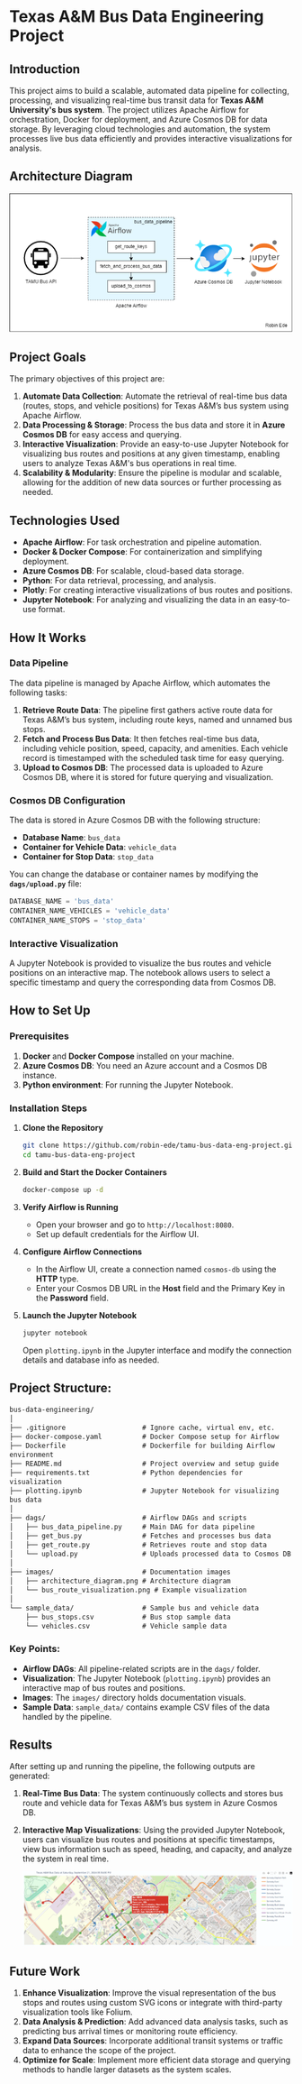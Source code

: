# Texas A&M Bus Data Engineering Project

## Introduction

This project aims to build a scalable, automated data pipeline for collecting, processing, and visualizing real-time bus transit data for **Texas A&M University's bus system**. The project utilizes Apache Airflow for orchestration, Docker for deployment, and Azure Cosmos DB for data storage. By leveraging cloud technologies and automation, the system processes live bus data efficiently and provides interactive visualizations for analysis.

## Architecture Diagram
![Architecture Diagram](images/architecture_diagram.png)

## Project Goals

The primary objectives of this project are:
1. **Automate Data Collection**: Automate the retrieval of real-time bus data (routes, stops, and vehicle positions) for Texas A&M’s bus system using Apache Airflow.
2. **Data Processing & Storage**: Process the bus data and store it in **Azure Cosmos DB** for easy access and querying.
3. **Interactive Visualization**: Provide an easy-to-use Jupyter Notebook for visualizing bus routes and positions at any given timestamp, enabling users to analyze Texas A&M's bus operations in real time.
4. **Scalability & Modularity**: Ensure the pipeline is modular and scalable, allowing for the addition of new data sources or further processing as needed.

## Technologies Used

- **Apache Airflow**: For task orchestration and pipeline automation.
- **Docker & Docker Compose**: For containerization and simplifying deployment.
- **Azure Cosmos DB**: For scalable, cloud-based data storage.
- **Python**: For data retrieval, processing, and analysis.
- **Plotly**: For creating interactive visualizations of bus routes and positions.
- **Jupyter Notebook**: For analyzing and visualizing the data in an easy-to-use format.

## How It Works

### Data Pipeline

The data pipeline is managed by Apache Airflow, which automates the following tasks:

1. **Retrieve Route Data**: The pipeline first gathers active route data for Texas A&M’s bus system, including route keys, named and unnamed bus stops.
2. **Fetch and Process Bus Data**: It then fetches real-time bus data, including vehicle position, speed, capacity, and amenities. Each vehicle record is timestamped with the scheduled task time for easy querying.
3. **Upload to Cosmos DB**: The processed data is uploaded to Azure Cosmos DB, where it is stored for future querying and visualization.

### Cosmos DB Configuration

The data is stored in Azure Cosmos DB with the following structure:
- **Database Name**: `bus_data`
- **Container for Vehicle Data**: `vehicle_data`
- **Container for Stop Data**: `stop_data`

You can change the database or container names by modifying the **`dags/upload.py`** file:
```python
DATABASE_NAME = 'bus_data'
CONTAINER_NAME_VEHICLES = 'vehicle_data'
CONTAINER_NAME_STOPS = 'stop_data'
```

### Interactive Visualization

A Jupyter Notebook is provided to visualize the bus routes and vehicle positions on an interactive map. The notebook allows users to select a specific timestamp and query the corresponding data from Cosmos DB.

## How to Set Up

### Prerequisites

1. **Docker** and **Docker Compose** installed on your machine.
2. **Azure Cosmos DB**: You need an Azure account and a Cosmos DB instance.
3. **Python environment**: For running the Jupyter Notebook.

### Installation Steps

1. **Clone the Repository**
   ```bash
   git clone https://github.com/robin-ede/tamu-bus-data-eng-project.git
   cd tamu-bus-data-eng-project
   ```

2. **Build and Start the Docker Containers**
   ```bash
   docker-compose up -d
   ```

3. **Verify Airflow is Running**
   - Open your browser and go to `http://localhost:8080`.
   - Set up default credentials for the Airflow UI.

4. **Configure Airflow Connections**
   - In the Airflow UI, create a connection named `cosmos-db` using the **HTTP** type.
   - Enter your Cosmos DB URL in the **Host** field and the Primary Key in the **Password** field.

5. **Launch the Jupyter Notebook**
   ```bash
   jupyter notebook
   ```
   Open `plotting.ipynb` in the Jupyter interface and modify the connection details and database info as needed.


## **Project Structure**:

```
bus-data-engineering/
│
├── .gitignore                   # Ignore cache, virtual env, etc.
├── docker-compose.yaml          # Docker Compose setup for Airflow
├── Dockerfile                   # Dockerfile for building Airflow environment
├── README.md                    # Project overview and setup guide
├── requirements.txt             # Python dependencies for visualization
├── plotting.ipynb               # Jupyter Notebook for visualizing bus data
│
├── dags/                        # Airflow DAGs and scripts
│   ├── bus_data_pipeline.py     # Main DAG for data pipeline
│   ├── get_bus.py               # Fetches and processes bus data
│   ├── get_route.py             # Retrieves route and stop data
│   └── upload.py                # Uploads processed data to Cosmos DB
│
├── images/                      # Documentation images
│   ├── architecture_diagram.png # Architecture diagram
│   └── bus_route_visualization.png # Example visualization
│
└── sample_data/                 # Sample bus and vehicle data
    ├── bus_stops.csv            # Bus stop sample data
    └── vehicles.csv             # Vehicle sample data
```

### **Key Points**:
- **Airflow DAGs**: All pipeline-related scripts are in the `dags/` folder.
- **Visualization**: The Jupyter Notebook (`plotting.ipynb`) provides an interactive map of bus routes and positions.
- **Images**: The `images/` directory holds documentation visuals.
- **Sample Data**: `sample_data/` contains example CSV files of the data handled by the pipeline.

## Results

After setting up and running the pipeline, the following outputs are generated:

1. **Real-Time Bus Data**: The system continuously collects and stores bus route and vehicle data for Texas A&M’s bus system in Azure Cosmos DB.
2. **Interactive Map Visualizations**: Using the provided Jupyter Notebook, users can visualize bus routes and positions at specific timestamps, view bus information such as speed, heading, and capacity, and analyze the system in real time.
   
   ![Sample Bus Route Visualization](images/bus_route_visualization.png)

## Future Work

1. **Enhance Visualization**: Improve the visual representation of the bus stops and routes using custom SVG icons or integrate with third-party visualization tools like Folium.
2. **Data Analysis & Prediction**: Add advanced data analysis tasks, such as predicting bus arrival times or monitoring route efficiency.
3. **Expand Data Sources**: Incorporate additional transit systems or traffic data to enhance the scope of the project.
4. **Optimize for Scale**: Implement more efficient data storage and querying methods to handle larger datasets as the system scales.

